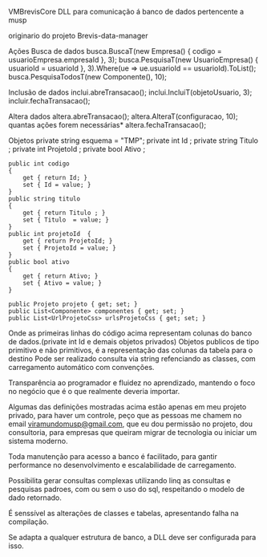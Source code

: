 VMBrevisCore
DLL para comunicação á banco de dados pertencente a musp

originario do projeto Brevis-data-manager

Ações
Busca de dados
busca.BuscaT(new Empresa() { codigo = usuarioEmpresa.empresaId }, 3);
busca.PesquisaT(new UsuarioEmpresa() { usuarioId = usuarioId }, 3).Where(ue => ue.usuarioId == usuarioId).ToList();
busca.PesquisaTodosT(new Componente(), 10);

Inclusão de dados
inclui.abreTransacao();
inclui.IncluiT(objetoUsuario, 3);
incluir.fechaTransacao();

Altera dados
altera.abreTransacao();
altera.AlteraT(configuracao, 10);
quantas ações forem necessárias*
altera.fechaTransacao();

Objetos
    private string esquema = "TMP"; 
    private int Id ;
    private string Titulo ;
    private int ProjetoId ;
    private bool Ativo ;

    public int codigo
    {
        get { return Id; }
        set { Id = value; }
    }
    public string titulo
    {
        get { return Titulo ; }
        set { Titulo  = value; }
    }
    public int projetoId  {
        get { return ProjetoId; }
        set { ProjetoId = value; }
    }
    public bool ativo
    {
        get { return Ativo; }
        set { Ativo = value; }
    }
    
    public Projeto projeto { get; set; }
    public List<Componente> componentes { get; set; }
    public List<UrlProjetoCss> urlsProjetoCss { get; set; }
Onde as primeiras linhas do código acima representam colunas do banco de dados.(private int Id e demais objetos privados)
Objetos publicos de tipo primitivo e não primitivos, é a representação das colunas da tabela para o destino
Pode ser realizado consulta via string refenciando as classes, com carregamento automático com convenções.

Transparência ao programador e fluidez no aprendizado, mantendo o foco no negócio que é o que realmente deveria importar.

Algumas das definições mostradas acima estão apenas em meu projeto privado, para haver um controle, peço que as pessoas me chamem no email viramundomusp@gmail.com, que eu dou permissão no projeto, dou consultoria, para empresas que queiram migrar de tecnologia ou iniciar um sistema moderno.

Toda manutenção para acesso a banco é facilitado, para gantir performance no desenvolvimento e escalabilidade de carregamento.

Possibilita gerar consultas complexas utilizando linq as consultas e pesquisas padroes, com ou sem o uso do sql, respeitando o modelo de dado retornado.

É senssível as alterações de classes e tabelas, apresentando falha na compilação.

Se adapta a qualquer estrutura de banco, a DLL deve ser configurada para isso.

